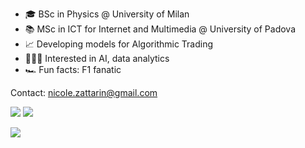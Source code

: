 - 🎓 BSc in Physics @ University of Milan
- 📚 MSc in ICT for Internet and Multimedia @ University of Padova
- 📈 Developing models for Algorithmic Trading  
- 👩🏻‍💻 Interested in AI, data analytics 
- 🏎️ Fun facts: F1 fanatic

Contact: nicole.zattarin@gmail.com

 
[![](https://img.shields.io/badge/LinkedIn-0077B5?style=for-the-badge&logo=linkedin&logoColor=white)](https://www.linkedin.com/in/nicole-zattarin-a87768105/) [![](https://img.shields.io/badge/Twitter-1DA1F2?style=for-the-badge&logo=twitter&logoColor=white)](https://twitter.com/nicolezatta)
  

<p align="left">
  <a href="https://skillicons.dev">
    <img src="https://skillicons.dev/icons?i=git,github,gitlab,azure,cpp,py,pytorch,latex,postgres" />
  </a>
</p>
